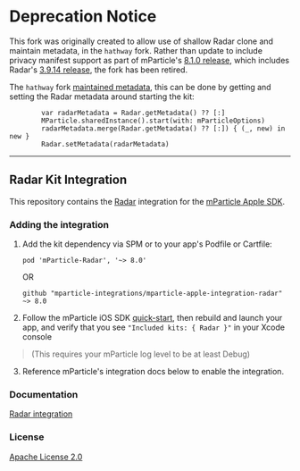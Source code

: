 # Deprecation Notice

This fork was originally created to allow use of shallow Radar clone and maintain metadata, in the `hathway` fork. Rather than update to include privacy manifest support as part of mParticle's [8.1.0 release](https://github.com/mparticle-integrations/mparticle-apple-integration-radar/releases/tag/v8.1.0), which includes Radar's [3.9.14 release](https://github.com/radarlabs/radar-sdk-ios/releases/tag/3.9.14), the fork has been retired.

The `hathway` fork [maintained metadata](https://github.com/hathway/mparticle-apple-integration-radar/commit/e4e31ac15d8c5b5de2b716514b65b61eaba56f8d), this can be done by getting and setting the Radar metadata around starting the kit:

```
        var radarMetadata = Radar.getMetadata() ?? [:]
        MParticle.sharedInstance().start(with: mParticleOptions)
        radarMetadata.merge(Radar.getMetadata() ?? [:]) { (_, new) in new }
        Radar.setMetadata(radarMetadata)
```

---

## Radar Kit Integration

This repository contains the [Radar](https://www.radar.io) integration for the [mParticle Apple SDK](https://github.com/mParticle/mparticle-apple-sdk).

### Adding the integration

1. Add the kit dependency via SPM or to your app's Podfile or Cartfile:

    ```
    pod 'mParticle-Radar', '~> 8.0'
    ```

    OR

    ```
    github "mparticle-integrations/mparticle-apple-integration-radar" ~> 8.0
    ```

2. Follow the mParticle iOS SDK [quick-start](https://github.com/mParticle/mparticle-apple-sdk), then rebuild and launch your app, and verify that you see `"Included kits: { Radar }"` in your Xcode console 

> (This requires your mParticle log level to be at least Debug)

3. Reference mParticle's integration docs below to enable the integration.

### Documentation

[Radar integration](https://docs.mparticle.com/integrations/radar/event/)

### License

[Apache License 2.0](http://www.apache.org/licenses/LICENSE-2.0)
